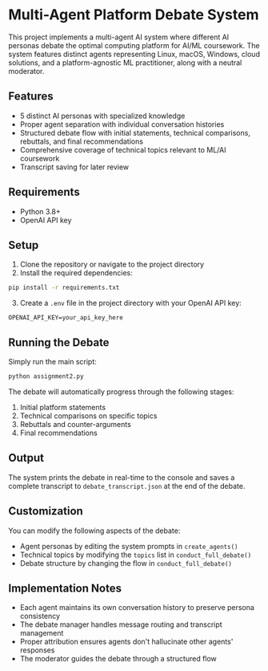# Multi-Agent Platform Debate System

This project implements a multi-agent AI system where different AI personas debate the optimal computing platform for AI/ML coursework. The system features distinct agents representing Linux, macOS, Windows, cloud solutions, and a platform-agnostic ML practitioner, along with a neutral moderator.

## Features

- 5 distinct AI personas with specialized knowledge
- Proper agent separation with individual conversation histories
- Structured debate flow with initial statements, technical comparisons, rebuttals, and final recommendations
- Comprehensive coverage of technical topics relevant to ML/AI coursework
- Transcript saving for later review

## Requirements

- Python 3.8+
- OpenAI API key

## Setup

1. Clone the repository or navigate to the project directory
2. Install the required dependencies:

```bash
pip install -r requirements.txt
```

3. Create a `.env` file in the project directory with your OpenAI API key:

```
OPENAI_API_KEY=your_api_key_here
```

## Running the Debate

Simply run the main script:

```bash
python assignment2.py
```

The debate will automatically progress through the following stages:
1. Initial platform statements
2. Technical comparisons on specific topics
3. Rebuttals and counter-arguments
4. Final recommendations

## Output

The system prints the debate in real-time to the console and saves a complete transcript to `debate_transcript.json` at the end of the debate.

## Customization

You can modify the following aspects of the debate:
- Agent personas by editing the system prompts in `create_agents()`
- Technical topics by modifying the `topics` list in `conduct_full_debate()`
- Debate structure by changing the flow in `conduct_full_debate()`

## Implementation Notes

- Each agent maintains its own conversation history to preserve persona consistency
- The debate manager handles message routing and transcript management
- Proper attribution ensures agents don't hallucinate other agents' responses
- The moderator guides the debate through a structured flow 